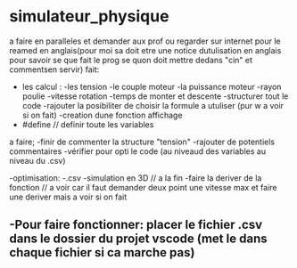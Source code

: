 # simulateur_physique
a faire en paralleles et demander aux prof ou regarder sur internet pour le reamed en anglais(pour moi sa doit etre une notice dutulisation en anglais pour savoir se que fait le prog se quon doit mettre dedans "cin" et commentsen servir)
fait:
- les calcul :
        -les tension
        -le couple moteur
        -la puissance moteur
        -rayon poulie
        -vitesse rotation
        -temps de monter et descente
-structurer tout le code 
-rajouter la posibiliter de choisir la formule a utuliser (pur w a voir si on fait)
-creation dune fonction affichage
- #define // definir toute les variables


a faire;
-finir de commenter la structure "tension"
-rajouter de potentiels commentaires
-vérifier pour opti le code (au niveaud des variables au niveau du .csv)

-optimisation:
        -.csv
        -simulation en 3D // a la fin 
        -faire la deriver de la fonction // a voir car il faut demander deux point une vitesse max et faire une deriver mais a voir si on fait

 ## -Pour faire fonctionner: placer le fichier .csv dans le dossier du projet vscode (met le dans chaque fichier si ca marche pas)
